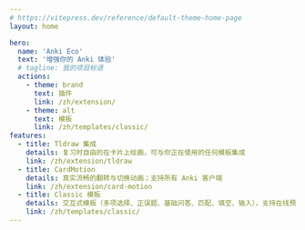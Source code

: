 ```yaml
---
# https://vitepress.dev/reference/default-theme-home-page
layout: home

hero:
  name: 'Anki Eco'
  text: '增强你的 Anki 体验'
  # tagline: 我的项目标语
  actions:
    - theme: brand
      text: 插件
      link: /zh/extension/
    - theme: alt
      text: 模板
      link: /zh/templates/classic/
features:
  - title: Tldraw 集成
    details: 复习时自由的在卡片上绘画，可与你正在使用的任何模板集成
    link: /zh/extension/tldraw
  - title: CardMotion
    details: 真实流畅的翻转与切换动画；支持所有 Anki 客户端
    link: /zh/extension/card-motion
  - title: Classic 模板
    details: 交互式模板（多项选择、正误题、基础问答、匹配、填空、输入），支持在线预览与下载
    link: /zh/templates/classic/
---
```

